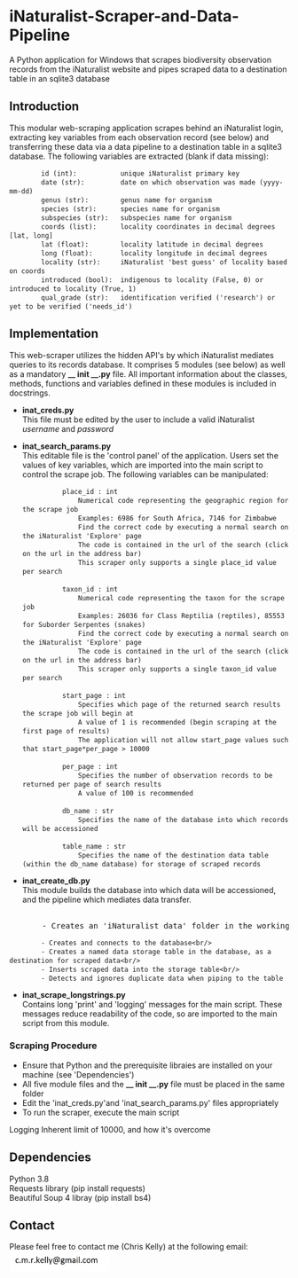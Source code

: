 # iNaturalist-Scraper-and-Data-Pipeline
A Python application for Windows that scrapes biodiversity observation records from the iNaturalist website and pipes scraped data to a destination table in an sqlite3 database

## Introduction
This modular web-scraping application scrapes behind an iNaturalist login, extracting key variables from each observation record (see below) and transferring these data via a data pipeline to a destination table in a sqlite3 database. The following variables are extracted (blank if data missing):

            id (int):           unique iNaturalist primary key
            date (str):         date on which observation was made (yyyy-mm-dd)
            genus (str):        genus name for organism
            species (str):      species name for organism
            subspecies (str):   subspecies name for organism
            coords (list):      locality coordinates in decimal degrees [lat, long]
            lat (float):        locality latitude in decimal degrees
            long (float):       locality longitude in decimal degrees
            locality (str):     iNaturalist 'best guess' of locality based on coords
            introduced (bool):  indigenous to locality (False, 0) or introduced to locality (True, 1)
            qual_grade (str):   identification verified ('research') or yet to be verified ('needs_id')  

## Implementation

This web-scraper utilizes the hidden API's by which iNaturalist mediates queries to its records database. It comprises 5 modules (see below) as well as a mandatory **__ init __.py** file. All important information about the classes, methods, functions and variables defined in these modules is included in docstrings.


- **inat_creds.py**<br/>
This file must be edited by the user to include a valid iNaturalist *username* and *password*
- **inat_search_params.py**<br/>
This editable file is the 'control panel' of the application. Users set the values of key variables, which are imported into the main script to control the scrape job. The following variables can be manipulated:

                place_id : int
                    Numerical code representing the geographic region for the scrape job
                    Examples: 6986 for South Africa, 7146 for Zimbabwe
                    Find the correct code by executing a normal search on the iNaturalist 'Explore' page
                    The code is contained in the url of the search (click on the url in the address bar)
                    This scraper only supports a single place_id value per search

                taxon_id : int
                    Numerical code representing the taxon for the scrape job
                    Examples: 26036 for Class Reptilia (reptiles), 85553 for Suborder Serpentes (snakes)
                    Find the correct code by executing a normal search on the iNaturalist 'Explore' page
                    The code is contained in the url of the search (click on the url in the address bar)
                    This scraper only supports a single taxon_id value per search

                start_page : int
                    Specifies which page of the returned search results the scrape job will begin at
                    A value of 1 is recommended (begin scraping at the first page of results)
                    The application will not allow start_page values such that start_page*per_page > 10000

                per_page : int
                    Specifies the number of observation records to be returned per page of search results
                    A value of 100 is recommended

                db_name : str
                    Specifies the name of the database into which records will be accessioned

                table_name : str 
                    Specifies the name of the destination data table (within the db_name database) for storage of scraped records

- **inat_create_db.py**<br/>
This module builds the database into which data will be accessioned, and the pipeline which mediates data transfer.<br/><br/>
<pre>       - Creates an 'iNaturalist_data' folder in the working directory, in which the database will be located<br/></pre>
            - Creates and connects to the database<br/>
            - Creates a named data storage table in the database, as a destination for scraped data<br/>
            - Inserts scraped data into the storage table<br/>
            - Detects and ignores duplicate data when piping to the table
- **inat_scrape_longstrings.py**<br/>
Contains long 'print' and 'logging' messages for the main script. These messages reduce readability of the code, so are imported to the main script from this module.






### Scraping Procedure
- Ensure that Python and the prerequisite libraies are installed on your machine (see 'Dependencies')
- All five module files and the **__ init __.py** file must be placed in the same folder
- Edit the 'inat_creds.py'and 'inat_search_params.py' files appropriately
- To run the scraper, execute the main script




Logging
Inherent limit of 10000, and how it's overcome
 


## Dependencies
Python 3.8<br/>
Requests library (pip install requests)<br/>
Beautiful Soup 4 libray (pip install bs4)

## Contact
Please feel free to contact me (Chris Kelly) at the following email:<br/>
<img src="https://github.com/Afrisnake/AFRISNAKE.github.io/blob/master/images/cmrkelly_gmail_address.jpg" alt="email" width="180" height="36" />


